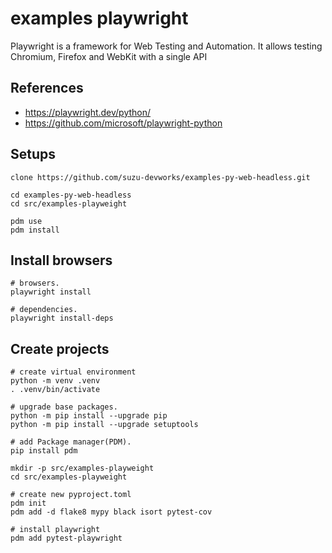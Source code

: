 # examples playwright

Playwright is a framework for Web Testing and Automation. It allows testing Chromium, Firefox and WebKit with a single API

## References

- https://playwright.dev/python/
- https://github.com/microsoft/playwright-python


## Setups 

```shell
clone https://github.com/suzu-devworks/examples-py-web-headless.git

cd examples-py-web-headless
cd src/examples-playweight

pdm use
pdm install

```


## Install browsers

```shell
# browsers.
playwright install

# dependencies.
playwright install-deps
```


## Create projects

```shell
# create virtual environment
python -m venv .venv 
. .venv/bin/activate

# upgrade base packages.
python -m pip install --upgrade pip
python -m pip install --upgrade setuptools

# add Package manager(PDM).
pip install pdm

mkdir -p src/examples-playweight
cd src/examples-playweight

# create new pyproject.toml
pdm init
pdm add -d flake8 mypy black isort pytest-cov

# install playwright
pdm add pytest-playwright

```
